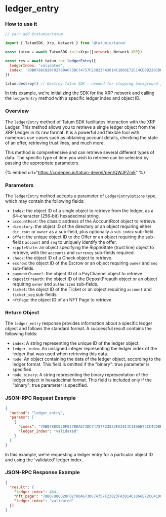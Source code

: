 # ledger\_entry

### How to use it

```javascript
// yarn add @tatumio/tatum

import { TatumSDK, Xrp, Network } from '@tatumio/tatum'

const tatum = await TatumSDK.init<Xrp>({network: Network.XRP})

const res = await tatum.rpc.ledgerEntry({
  ledgerIndex: 'validated',
  index: '7DB0788C020F02780A673DC74757F23823FA3014C1866E72CC4CD8B226CD6EF4'
})

tatum.destroy() // Destroy Tatum SDK - needed for stopping background jobs
```

In this example, we're initializing the SDK for the XRP network and calling the `ledgerEntry` method with a specific ledger index and object ID.

### Overview

The `ledgerEntry` method of Tatum SDK facilitates interaction with the XRP Ledger. This method allows you to retrieve a single ledger object from the XRP Ledger in its raw format. It is a powerful and flexible tool with numerous use-cases such as obtaining account details, checking the state of an offer, retrieving trust lines, and much more.

This method is comprehensive and can retrieve several different types of data. The specific type of item you wish to retrieve can be selected by passing the appropriate parameters.

{% embed url="https://codepen.io/tatum-devrel/pen/QWJPZmE" %}

### Parameters

The `ledgerEntry` method accepts a parameter of `LedgerEntryOptions` type, which may contain the following fields:

* `index`: the object ID of a single object to retrieve from the ledger, as a 64-character (256-bit) hexadecimal string.
* `accountRoot`: the classic address of the AccountRoot object to retrieve.
* `directory`: the object ID of the directory or an object requiring either `dir_root` or `owner` as a sub-field, plus optionally a `sub_index` sub-field.
* `offer`: the unique object ID to the Offer or an object requiring the sub-fields `account` and `seq` to uniquely identify the offer.
* `rippleState`: an object specifying the RippleState (trust line) object to retrieve, with the `accounts` and `currency` sub-fields required.
* `check`: the object ID of a Check object to retrieve.
* `escrow`: the object ID of the Escrow or an object requiring `owner` and `seq` sub-fields.
* `paymentChannel`: the object ID of a PayChannel object to retrieve.
* `depositPreauth`: the object ID of the DepositPreauth object or an object requiring `owner` and `authorized` sub-fields.
* `ticket`: the object ID of the Ticket or an object requiring `account` and `ticket_seq` sub-fields.
* `nftPage`: the object ID of an NFT Page to retrieve.

### Return Object

The `ledger_entry` response provides information about a specific ledger object and follows the standard format. A successful result contains the following fields:

* `index`: A string representing the unique ID of the ledger object.
* `ledger_index`: An unsigned integer representing the ledger index of the ledger that was used when retrieving this data.
* `node`: An object containing the data of the ledger object, according to the ledger format. This field is omitted if the "binary": true parameter is specified.
* `node_binary`: A string representing the binary representation of the ledger object in hexadecimal format. This field is included only if the "binary": true parameter is specified.

### JSON-RPC Request Example

```json
{
  "method": "ledger_entry",
  "params": [
    {
      "index": "7DB0788C020F02780A673DC74757F23823FA3014C1866E72CC4CD8B226CD6EF4",
      "ledger_index": "validated"
    }
  ]
}
```

In this example, we're requesting a ledger entry for a particular object ID and using the 'validated' ledger index.

### JSON-RPC Response Example

```json
{
  "result": {
    "ledger_index": 464,
    "nft_page": "7DB0788C020F02780A673DC74757F23823FA3014C1866E72CC4CD8B226CD6EF4",
    "ledger_index": "validated"
  }]
}
```
